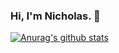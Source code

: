 ### Hi, I'm Nicholas. 👋

[![Anurag's github stats](https://github-readme-stats.vercel.app/api?username=NLihtnov&count_private=true&show_icons=true&hide=contribs&theme=onedark)](https://github.com/anuraghazra/github-readme-stats)
<!--
[![Top Langs](https://github-readme-stats.vercel.app/api/top-langs/?username=NLihtnov&theme=onedark)](https://github.com/anuraghazra/github-readme-stats)
-->
<!--
**NLihtnov/NLihtnov** is a ✨ _special_ ✨ repository because its `README.md` (this file) appears on your GitHub profile.

Here are some ideas to get you started:

- 🔭 I’m currently working on ...
- 🌱 I’m currently learning ...
- 👯 I’m looking to collaborate on ...
- 🤔 I’m looking for help with ...
- 💬 Ask me about ...
- 📫 How to reach me: ...
- 😄 Pronouns: ...
- ⚡ Fun fact: ...
-->
